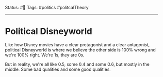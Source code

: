 Status: #🌱
Tags: #politics #politcalTheory 
***
# Political Disneyworld

Like how Disney movies have a clear protagonist and a clear antagonist, political Disneyworld is where we believe the other side is 100% wrong and we're 100% right. We're 1s, they are 0s.

But in reality, we're all like 0.5, some 0.4 and some 0.6, but mostly in the middle. Some bad qualities and some good qualities.